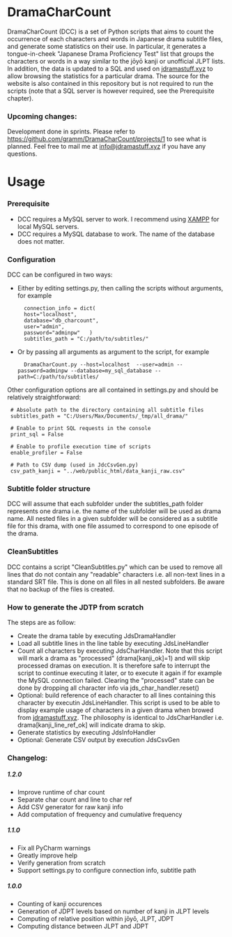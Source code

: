

# DramaCharCount
DramaCharCount (DCC) is a set of Python scripts that aims to count the occurrence of each characters and words in Japanese drama subtitle files, and generate some statistics on their use. In particular, it generates a tongue-in-cheek "Japanese Drama Proficiency Test" list that groups the characters or words in a way similar to the jōyō kanji or unofficial JLPT lists.
In addition, the data is updated to a SQL and used on [jdramastuff.xyz](http://jdramastuff.xyz) to allow browsing the statistics for a particular drama. The source for the website is also contained in this repository but is not required to run the scripts (note that a SQL server is however required, see the Prerequisite chapter).

### Upcoming changes:
Development done in sprints. Please refer to https://github.com/gramm/DramaCharCount/projects/1 to see what is planned. Feel free to mail me at [info@jdramastuff.xyz](mailto:info@jdramastuff.xyz) if you have any questions.


# Usage
### Prerequisite

 - DCC requires a MySQL server to work. I recommend using [XAMPP](https://www.apachefriends.org/index.html) for local MySQL servers.
 - DCC requires a MySQL database to work. The name of the database does not matter.

### Configuration
DCC can be configured in two ways:
- Either by editing settings.py, then calling the scripts without arguments, for example

	    connection_info = dict(
        host="localhost",  
        database="db_charcount",  
        user="admin",  
        password="adminpw"   )   
        subtitles_path = "C:/path/to/subtitles/"



- Or by passing all arguments as argument to the script, for example

	    DramaCharCount.py --host=localhost  --user=admin --password=adminpw --database=my_sql_database --path=C:/path/to/subtitles/
    
	

Other configuration options are all contained in settings.py and should be relatively straightforward:

     # Absolute path to the directory containing all subtitle files
     subtitles_path = "C:/Users/Max/Documents/_tmp/all_drama/"
     
     # Enable to print SQL requests in the console
     print_sql = False
     
     # Enable to profile execution time of scripts
     enable_profiler = False
     
     # Path to CSV dump (used in JdcCsvGen.py)
     csv_path_kanji = "../web/public_html/data_kanji_raw.csv"

### Subtitle folder structure
DCC will assume that each subfolder under the subtitles_path folder represents one drama i.e. the name of the subfolder will be used as drama name. All nested files in a given subfolder will be considered as a subtitle file for this drama, with one file assumed to correspond to one episode of the drama.
### CleanSubtitles
DCC contains a script "CleanSubtitles.py" which can be used to remove all lines that do not contain any "readable" characters i.e. all non-text lines in a standard SRT file. This is done on all files in all nested subfolders.
Be aware that no backup of the files is created.

### How to generate the JDTP from scratch
The steps are as follow:

 - Create the drama table by executing JdsDramaHandler
 - Load all subtitle lines in the line table by executing JdsLineHandler
 - Count all characters by executing JdsCharHandler. Note that this script will mark a drama as "processed"  (drama[kanji_ok]=1) and will skip processed dramas on execution. It is therefore safe to interrupt the script to continue executing it later, or to execute it again if for example the MySQL connection failed. Clearing the "processed" state can be done by dropping all character info via  jds_char_handler.reset()
 - Optional: build reference of each character to all lines containing this character by executin JdsLineHandler. This script is used to be able to display example usage of characters in a given drama when browed from [jdramastuff.xyz](http://jdramastuff.xyz). The philosophy is identical to JdsCharHandler i.e. drama[kanji_line_ref_ok] will indicate drama to skip. 
 - Generate statistics by executing JdsInfoHandler
 - Optional: Generate CSV output by execution JdsCsvGen

### Changelog:

##### 1.2.0
 - Improve runtime of char count
 - Separate char count and line to char ref
 - Add CSV generator for raw kanji info
 - Add computation of frequency and cumulative frequency
##### 1.1.0
 - Fix all PyCharm warnings
 - Greatly improve help
 - Verify generation from scratch
 - Support settings.py to configure connection info, subtitle path
 
##### 1.0.0

 - Counting of kanji occurences
 - Generation of JDPT levels based on number of kanji in JLPT levels
 - Computing of relative position within jōyō, JLPT, JDPT
 - Computing distance between JLPT and JDPT

